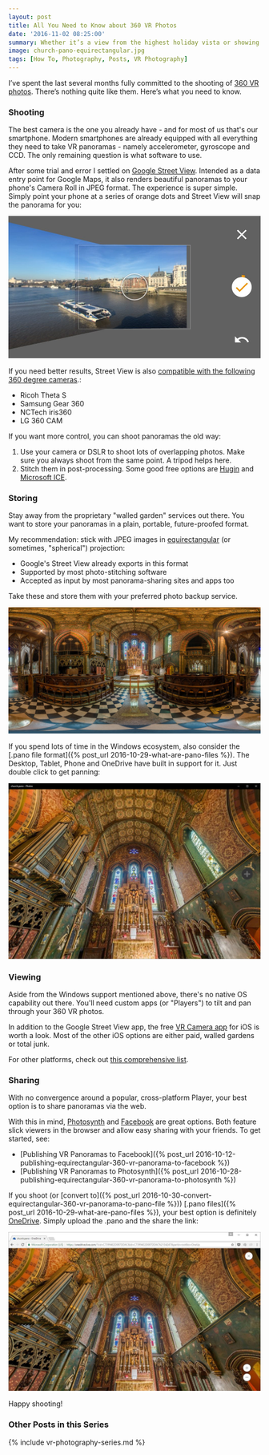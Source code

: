 ```yaml
---
layout: post
title: All You Need to Know about 360 VR Photos
date: '2016-11-02 08:25:00'
summary: Whether it’s a view from the highest holiday vista or showing off your new bathroom, no photo recreates the feeling of actually being there like a 360 VR panorama. Pan left, right, up, down, or even swivel right around to take in the whole view ...
image: church-pano-equirectangular.jpg
tags: [How To, Photography, Posts, VR Photography]
---
```


I’ve spent the last several months fully committed to the shooting of <a href="https://en.wikipedia.org/wiki/VR_photography" target="_blank">360 VR photos</a>. There’s nothing quite like them. Here’s what you need to know.

### Shooting

The best camera is the one you already have - and for most of us that's our smartphone. Modern smartphones are already equipped with all everything they need to take VR panoramas - namely accelerometer, gyroscope and CCD. The only remaining question is what software to use.

After some trial and error I settled on <a href="https://www.google.co.uk/streetview/apps/">Google Street View</a>. Intended as a data entry point for Google Maps, it also renders beautiful panoramas to your phone's Camera Roll in JPEG format. The experience is super simple. Simply point your phone at a series of orange dots and Street View will snap the panorama for you: 

![VR shooting via Google Street View app (iOS and Android)](/img/posts/google_street_view.jpg)

If you need better results, Street View is also <a href="https://support.google.com/maps/answer/6281877?hl=en" target="_blank">compatible with the following 360 degree cameras</a>.:

* Ricoh Theta S
* Samsung Gear 360
* NCTech iris360
* LG 360 CAM

If you want more control, you can shoot panoramas the old way:

1. Use your camera or DSLR to shoot lots of overlapping photos. Make sure you always shoot from the same point. A tripod helps here.
2. Stitch them in post-processing. Some good free options are <a href="http://hugin.sourceforge.net/" target="_blank">Hugin</a> and <a href="http://research.microsoft.com/en-us/um/redmond/projects/ice/" target="_blank">Microsoft ICE</a>.

### Storing

Stay away from the proprietary "walled garden" services out there. You want to store your panoramas in a plain, portable, future-proofed format.

My recommendation: stick with JPEG images in <a href="https://en.wikipedia.org/wiki/Equirectangular_projection" target="_blank">equirectangular</a> (or sometimes, "spherical") projection:

* Google's Street View already exports in this format
* Supported by most photo-stitching software
* Accepted as input by most panorama-sharing sites and apps too 

Take these and store them with your preferred photo backup service. 

![A 360 VR photo in Equirectangular projection](/img/posts/church-pano-equirectangular.jpg)

If you spend lots of time in the Windows ecosystem, also consider the [.pano file format]({% post_url 2016-10-29-what-are-pano-files %}). The Desktop, Tablet, Phone and OneDrive have built in support for it. Just double click to get panning:

<!-- 

ADD THESE NOTES LATER ON ONCE THE ARTICLES ARE FINISHED
It's relatively easy to convert from one to the other: 

* Converting from equirectangular projection to .pano
* Converting from .pano to equirectangular projection
-->

![The 360 VR experience - check out the ceiling!](/img/posts/church-pano.jpg)

### Viewing 

Aside from the Windows support mentioned above, there's no native OS capability out there. You'll need custom apps (or "Players") to tilt and pan through your 360 VR photos.

In addition to the Google Street View app, the free <a href="https://appsto.re/gb/2CTBbb.i" target="_blank">VR Camera app</a> for iOS is worth a look. Most of the other iOS options are either paid, walled gardens or total junk.

For other platforms, check out <a href="http://wiki.panotools.org/Panorama_Viewers" target="_blank">this comprehensive list</a>.

### Sharing

With no convergence around a popular, cross-platform Player, your best option is to share panoramas via the web. 

With this in mind, <a href="https://photosynth.net/" target="_blank">Photosynth</a> and <a href="http://www.facebook.com" target="_blank">Facebook</a> are great options. Both feature slick viewers in the browser and allow easy sharing with your friends. To get started, see:

* [Publishing VR Panoramas to Facebook]({% post_url 2016-10-12-publishing-equirectangular-360-vr-panorama-to-facebook %})
* [Publishing VR Panoramas to Photosynth]({% post_url 2016-10-28-publishing-equirectangular-360-vr-panorama-to-photosynth %})

If you shoot (or [convert to]({% post_url 2016-10-30-convert-equirectangular-360-vr-panorama-to-pano-file %})) [.pano files]({% post_url 2016-10-29-what-are-pano-files %}), your best option is definitely <a href="https://onedrive.live.com/about/en-gb/" target="_blank">OneDrive</a>. Simply upload the .pano and the share the link:

![OneDrive 360 VR viewer. Click and drag to pan around the scene](/img/posts/church-pano-onedrive.jpg)

Happy shooting!

### Other Posts in this Series
 
{% include vr-photography-series.md %}